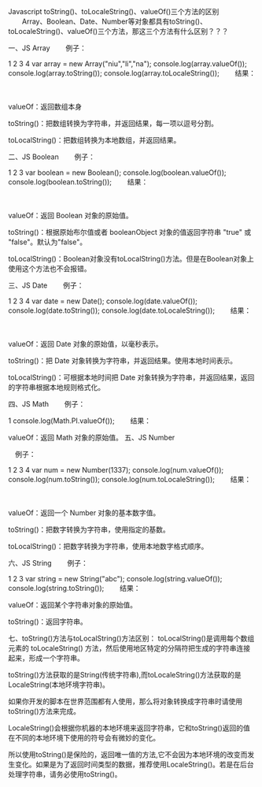 Javascript toString()、toLocaleString()、valueOf()三个方法的区别
　　Array、Boolean、Date、Number等对象都具有toString()、toLocaleString()、valueOf()三个方法，那这三个方法有什么区别？？？

一、JS Array
　　例子：

1
2
3
4
var array = new Array("niu","li","na");
console.log(array.valueOf());
console.log(array.toString());
console.log(array.toLocaleString());
　　结果：

　　

valueOf：返回数组本身

toString()：把数组转换为字符串，并返回结果，每一项以逗号分割。

toLocalString()：把数组转换为本地数组，并返回结果。

二、JS Boolean
　　例子：

1
2
3
var boolean = new Boolean();
console.log(boolean.valueOf());
console.log(boolean.toString());
　　结果：

　　

valueOf：返回 Boolean 对象的原始值。

toString()：根据原始布尔值或者 booleanObject 对象的值返回字符串 "true" 或 "false"。默认为"false"。

toLocalString()：Boolean对象没有toLocalString()方法。但是在Boolean对象上使用这个方法也不会报错。

三、JS Date
　　例子：

1
2
3
4
var date = new Date();
console.log(date.valueOf());
console.log(date.toString());
console.log(date.toLocaleString());
　　结果：



　　

valueOf：返回 Date 对象的原始值，以毫秒表示。

toString()：把 Date 对象转换为字符串，并返回结果。使用本地时间表示。

toLocalString()：可根据本地时间把 Date 对象转换为字符串，并返回结果，返回的字符串根据本地规则格式化。

四、JS Math
　　例子：

1
console.log(Math.PI.valueOf());
　　结果：



valueOf：返回 Math 对象的原始值。 
五、JS Number

　例子：

1
2
3
4
var num = new Number(1337);
console.log(num.valueOf());
console.log(num.toString());
console.log(num.toLocaleString());
　　结果：

　

valueOf：返回一个 Number 对象的基本数字值。

toString()：把数字转换为字符串，使用指定的基数。

toLocalString()：把数字转换为字符串，使用本地数字格式顺序。

六、JS String
　　例子：　

1
2
3
var string = new String("abc");
console.log(string.valueOf());
console.log(string.toString());
　　结果：



valueOf：返回某个字符串对象的原始值。

toString()：返回字符串。　　

七、toString()方法与toLocalString()方法区别：
toLocalString()是调用每个数组元素的 toLocaleString() 方法，然后使用地区特定的分隔符把生成的字符串连接起来，形成一个字符串。

toString()方法获取的是String(传统字符串),而toLocaleString()方法获取的是LocaleString(本地环境字符串)。

如果你开发的脚本在世界范围都有人使用，那么将对象转换成字符串时请使用toString()方法来完成。

LocaleString()会根据你机器的本地环境来返回字符串，它和toString()返回的值在不同的本地环境下使用的符号会有微妙的变化。

所以使用toString()是保险的，返回唯一值的方法,它不会因为本地环境的改变而发生变化。如果是为了返回时间类型的数据，推荐使用LocaleString()。若是在后台处理字符串，请务必使用toString()。
